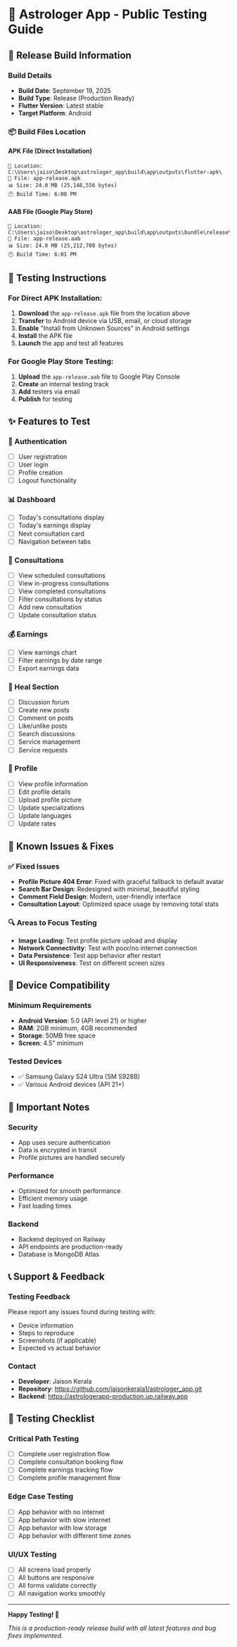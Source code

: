 # 🚀 Astrologer App - Public Testing Guide

## 📱 Release Build Information

### Build Details
- **Build Date**: September 19, 2025
- **Build Type**: Release (Production Ready)
- **Flutter Version**: Latest stable
- **Target Platform**: Android

### 📦 Build Files Location

#### APK File (Direct Installation)
```
📁 Location: C:\Users\jaiso\Desktop\astrologer_app\build\app\outputs\flutter-apk\
📄 File: app-release.apk
📊 Size: 24.0 MB (25,146,556 bytes)
🕐 Build Time: 6:00 PM
```

#### AAB File (Google Play Store)
```
📁 Location: C:\Users\jaiso\Desktop\astrologer_app\build\app\outputs\bundle\release\
📄 File: app-release.aab
📊 Size: 24.0 MB (25,212,708 bytes)
🕐 Build Time: 6:01 PM
```

## 🧪 Testing Instructions

### For Direct APK Installation:
1. **Download** the `app-release.apk` file from the location above
2. **Transfer** to Android device via USB, email, or cloud storage
3. **Enable** "Install from Unknown Sources" in Android settings
4. **Install** the APK file
5. **Launch** the app and test all features

### For Google Play Store Testing:
1. **Upload** the `app-release.aab` file to Google Play Console
2. **Create** an internal testing track
3. **Add** testers via email
4. **Publish** for testing

## ✨ Features to Test

### 🔐 Authentication
- [ ] User registration
- [ ] User login
- [ ] Profile creation
- [ ] Logout functionality

### 📊 Dashboard
- [ ] Today's consultations display
- [ ] Today's earnings display
- [ ] Next consultation card
- [ ] Navigation between tabs

### 💬 Consultations
- [ ] View scheduled consultations
- [ ] View in-progress consultations
- [ ] View completed consultations
- [ ] Filter consultations by status
- [ ] Add new consultation
- [ ] Update consultation status

### 💰 Earnings
- [ ] View earnings chart
- [ ] Filter earnings by date range
- [ ] Export earnings data

### 🧘 Heal Section
- [ ] Discussion forum
- [ ] Create new posts
- [ ] Comment on posts
- [ ] Like/unlike posts
- [ ] Search discussions
- [ ] Service management
- [ ] Service requests

### 👤 Profile
- [ ] View profile information
- [ ] Edit profile details
- [ ] Upload profile picture
- [ ] Update specializations
- [ ] Update languages
- [ ] Update rates

## 🐛 Known Issues & Fixes

### ✅ Fixed Issues
- **Profile Picture 404 Error**: Fixed with graceful fallback to default avatar
- **Search Bar Design**: Redesigned with minimal, beautiful styling
- **Comment Field Design**: Modern, user-friendly interface
- **Consultation Layout**: Optimized space usage by removing total stats

### 🔍 Areas to Focus Testing
- **Image Loading**: Test profile picture upload and display
- **Network Connectivity**: Test with poor/no internet connection
- **Data Persistence**: Test app behavior after restart
- **UI Responsiveness**: Test on different screen sizes

## 📱 Device Compatibility

### Minimum Requirements
- **Android Version**: 5.0 (API level 21) or higher
- **RAM**: 2GB minimum, 4GB recommended
- **Storage**: 50MB free space
- **Screen**: 4.5" minimum

### Tested Devices
- ✅ Samsung Galaxy S24 Ultra (SM S928B)
- ✅ Various Android devices (API 21+)

## 🚨 Important Notes

### Security
- App uses secure authentication
- Data is encrypted in transit
- Profile pictures are handled securely

### Performance
- Optimized for smooth performance
- Efficient memory usage
- Fast loading times

### Backend
- Backend deployed on Railway
- API endpoints are production-ready
- Database is MongoDB Atlas

## 📞 Support & Feedback

### Testing Feedback
Please report any issues found during testing with:
- Device information
- Steps to reproduce
- Screenshots (if applicable)
- Expected vs actual behavior

### Contact
- **Developer**: Jaison Kerala
- **Repository**: https://github.com/jaisonkerala1/astrologer_app.git
- **Backend**: https://astrologerapp-production.up.railway.app

## 🎯 Testing Checklist

### Critical Path Testing
- [ ] Complete user registration flow
- [ ] Complete consultation booking flow
- [ ] Complete earnings tracking flow
- [ ] Complete profile management flow

### Edge Case Testing
- [ ] App behavior with no internet
- [ ] App behavior with slow internet
- [ ] App behavior with low storage
- [ ] App behavior with different time zones

### UI/UX Testing
- [ ] All screens load properly
- [ ] All buttons are responsive
- [ ] All forms validate correctly
- [ ] All navigation works smoothly

---

**Happy Testing! 🎉**

*This is a production-ready release build with all latest features and bug fixes implemented.*





